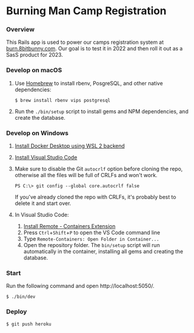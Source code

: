 # Burning Man Camp Registration

### Overview

This Rails app is used to power our camps registration system at [burn.8bitbunny.com](https://burn.8bitbunny.com/). Our goal is to test it in 2022 and then roll it out as a SasS product for 2023.

### Develop on macOS
1. Use [Homebrew](https://brew.sh) to install rbenv, PosgreSQL, and other native dependencies:

    ```
    $ brew install rbenv vips postgresql
    ```
2. Run the `./bin/setup` script to install gems and NPM dependencies, and create the database.

### Develop on Windows
1. [Install Docker Desktop using WSL 2 backend](https://docs.docker.com/desktop/windows/wsl/)
2. [Install Visual Studio Code](https://code.visualstudio.com/)
3. Make sure to disable the Git `autocrlf` option before cloning the repo, otherwise all the files will be full of CRLFs and won't work.
    ```
    PS C:\> git config --global core.autocrlf false
    ```
   If you've already cloned the repo with CRLFs, it's probably best to delete it and start over.

4. In Visual Studio Code:
   1. [Install Remote - Containers Extension](https://marketplace.visualstudio.com/items?itemName=ms-vscode-remote.remote-containers)
   2. Press `Ctrl`+`Shift`+`P` to open the VS Code command line
   3. Type `Remote-Containers: Open Folder in Container...`
   4. Open the repository folder. The `bin/setup` script will run automatically in the container, installing all gems and creating the database.

### Start
Run the following command and open http://localhost:5050/.
```
$ ./bin/dev
```

### Deploy

```
$ git push heroku
```
